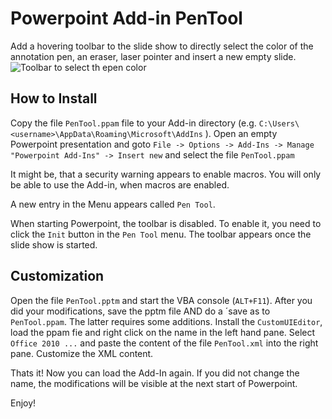 # Powerpoint Add-in PenTool
Add a hovering toolbar to the slide show to directly select the color of the annotation pen, an eraser, 
laser pointer and insert a new empty slide.
![Toolbar to select th epen color](https://github.com/zbchristian/PenTool/raw/master/images/Screenshot.png)

## How to Install
Copy the file `PenTool.ppam` file to your Add-in directory (e.g. `C:\Users\<username>\AppData\Roaming\Microsoft\AddIns` ). Open an empty Powerpoint presentation and 
goto  `File -> Options -> Add-Ins -> Manage "Powerpoint Add-Ins" -> Insert new` and select the file `PenTool.ppam`

It might be, that a security warning appears to enable macros. You will only be able to use the Add-in, when macros are enabled.

A new entry in the Menu appears called `Pen Tool`. 

When starting Powerpoint, the toolbar is disabled. To enable it, you need to click the `Init` button in the `Pen Tool` menu. 
The toolbar appears once the slide show is started.

## Customization
Open the file `PenTool.pptm` and start the VBA console (`ALT+F11`). 
After you did your modifications, save the pptm file AND do a ´save as to `PenTool.ppam`. The latter requires some additions. 
Install the `CustomUIEditor`, load the ppam fie and right click on the name in the left hand pane. Select `Office 2010 ...` and 
paste the content of the file `PenTool.xml` into the right pane. Customize the XML content.

Thats it! Now you can load the Add-In again. If you did not change the name, the modifications will be visible at the next start 
of Powerpoint.

Enjoy!
